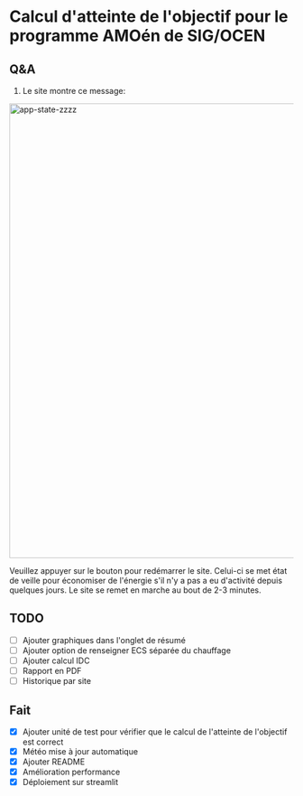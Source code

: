 # Calcul d'atteinte de l'objectif pour le programme AMOén de SIG/OCEN

## Q&A

  1) Le site montre ce message:

  <img width="805" alt="app-state-zzzz" src="https://github.com/denisiglesiasgarcia/amoen_calcul_objectif_dashboard/assets/71026758/5f276733-7539-4e34-a0b1-f8ecc200961c">
  
  Veuillez appuyer sur le bouton pour redémarrer le site. Celui-ci se met état de veille pour économiser de l'énergie s'il n'y a pas a eu d'activité depuis quelques jours. Le site se remet en marche au bout de 2-3 minutes.

## TODO

- [ ] Ajouter graphiques dans l'onglet de résumé
- [ ] Ajouter option de renseigner ECS séparée du chauffage
- [ ] Ajouter calcul IDC
- [ ] Rapport en PDF
- [ ] Historique par site

## Fait

- [x] Ajouter unité de test pour vérifier que le calcul de l'atteinte de l'objectif est correct
- [x] Météo mise à jour automatique
- [x] Ajouter README
- [x] Amélioration performance
- [x] Déploiement sur streamlit
